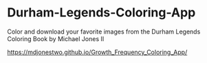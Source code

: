 # Durham-Legends-Coloring-App 

Color and download your favorite images from the Durham Legends Coloring Book by Michael Jones II 

https://mdjonestwo.github.io/Growth_Frequency_Coloring_App/
